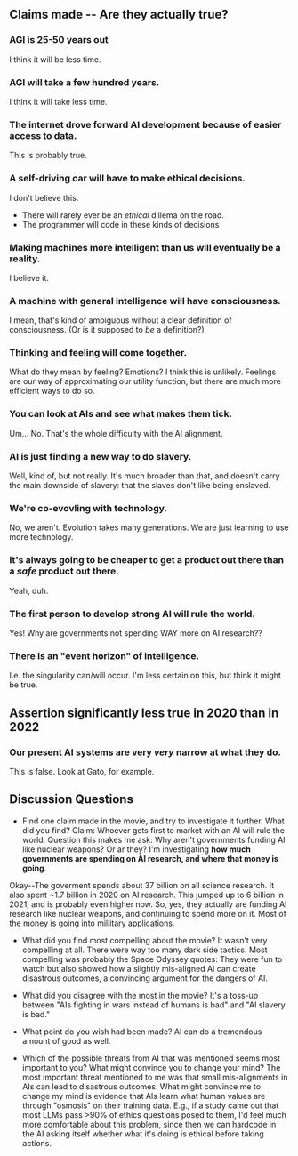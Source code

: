 ## Claims made -- Are they actually true?
### AGI is 25-50 years out
I think it will be less time.

### AGI will take a few hundred years.
I think it will take less time.

### The internet drove forward AI development because of easier access to data.
This is probably true.

### A self-driving car will have to make ethical decisions.
I don't believe this.
- There will rarely ever be an *ethical* dillema on the road.
- The programmer will code in these kinds of decisions

### Making machines more intelligent than us will eventually be a reality.
I believe it.

### A machine with general intelligence will have consciousness.
I mean, that's kind of ambiguous without a clear definition of consciousness.  (Or is it supposed to *be* a definition?)

### Thinking and feeling will come together.
What do they mean by feeling?  Emotions?  I think this is unlikely.  Feelings are our way of approximating our utility function, but there are much more efficient ways to do so.

### You can look at AIs and see what makes them tick.
Um... No.  That's the whole difficulty with the AI alignment.

### AI is just finding a new way to do slavery.
Well, kind of, but not really.  It's much broader than that, and doesn't carry the main downside of slavery:  that the slaves don't like being enslaved.

### We're co-evovling with technology.
No, we aren't.  Evolution takes many generations.  We are just learning to use more technology.

### It's always going to be cheaper to get a product out there than a *safe* product out there.
Yeah, duh.

### The first person to develop strong AI  will rule the world.
Yes!  Why are governments not spending WAY more on AI research??

### There is an "event horizon" of intelligence.
I.e. the singularity can/will occur.
I'm less certain on this, but think it might be true.

## Assertion significantly less true in 2020 than in 2022
### Our present AI systems are very *very* narrow at what they do.
This is false.  Look at Gato, for example.

## Discussion Questions
-   Find one claim made in the movie, and try to investigate it further. What did you find?
Claim:  Whoever gets first to market with an AI will rule the world.
Question this makes me ask:  Why aren't governments funding AI like nuclear weapons?  Or ar they?
I'm investigating **how much governments are spending on AI research, and where that money is going**.

Okay--The goverment spends about 37 billion on all science research.  It also spent ~1.7 billion in 2020 on AI research.  This jumped up to 6 billion in 2021, and is probably even higher now.  So, yes, they actually are funding AI research like nuclear weapons, and continuing to spend more on it.  Most of the money is going into millitary applications.

-   What did you find most compelling about the movie?
It wasn't very compelling at all.  There were way too many dark side tactics.  Most compelling was probably the Space Odyssey quotes:  They were fun to watch but also showed how a slightly mis-aligned AI can create disastrous outcomes, a convincing argument for the dangers of AI.

-   What did you disagree with the most in the movie?
It's a toss-up between "AIs fighting in wars instead of humans is bad" and "AI slavery is bad."

-   What point do you wish had been made?
AI can do a tremendous amount of good as well.

-   Which of the possible threats from AI that was mentioned seems most important to you? What might convince you to change your mind?
The most important threat mentioned to me was that small mis-alignments in AIs can lead to disastrous outcomes.  What might convince me to change my mind is evidence that AIs learn what human values are through "osmosis" on their training data.  E.g., if a study came out that most LLMs pass >90% of ethics questions posed to them, I'd feel much more comfortable about this problem, since then we can hardcode in the AI asking itself whether what it's doing is ethical before taking actions.